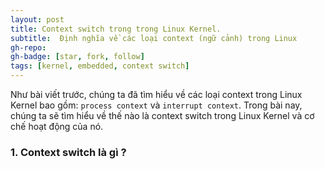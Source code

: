 ```yaml
---
layout: post
title: Context switch trong trong Linux Kernel.
subtitle:  Định nghĩa về các loại context (ngữ cảnh) trong Linux
gh-repo: 
gh-badge: [star, fork, follow]
tags: [kernel, embedded, context switch]
---
```


Như bài viết trước, chúng ta đã tìm hiểu về các loại context trong Linux Kernel bao gồm: ```process context``` và ```interrupt context```. Trong bài nay, chúng ta sẽ tìm hiểu về thế nào là context switch trong Linux Kernel và cơ chế hoạt động của nó.

### 1. Context switch là gì ?